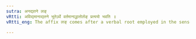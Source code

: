 ```yaml
---
sutra: अनद्यतने लङ्
vRtti: अविद्यमानाद्यतने भूतेऽर्थे वर्तमानाद्धातोर्लङ् प्रत्ययो भवति ॥
vRtti_eng: The affix लङ् comes after a verbal root employed in the sense of past before the commencement of the current day.

---
```

